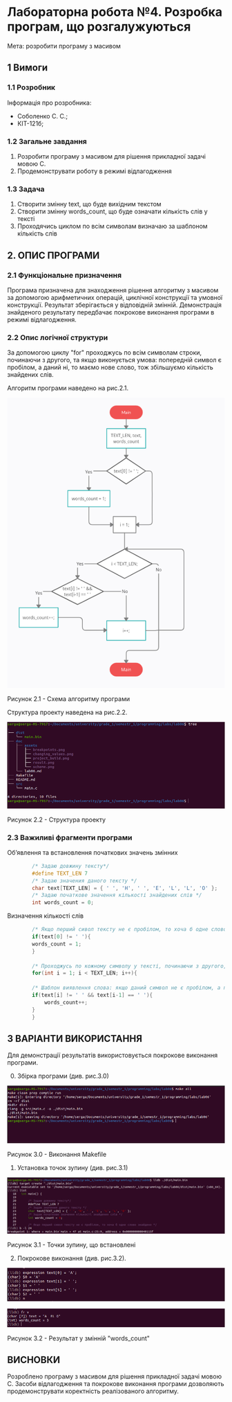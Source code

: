 # Лабораторна робота №4. Розробка програм, що розгалужуються
Мета:  розробити програму з масивом
## 1 Вимоги

### 1.1 Розробник
Інформація про розробника: 
- Соболенко С. С.;
- КІТ-121б;

### 1.2 Загальне завдання
1) Розробити програму з масивом для рішення прикладної задачі мовою С.
2) Продемонструвати роботу в режимі відлагодження

### 1.3 Задача
1. Створити змінну text, що буде вихідним текстом
2. Створити змінну words_count, що буде означати кількість слів у тексті
2. Проходячись циклом по всім символам визначаю за шаблоном кількість слів

## 2. ОПИС ПРОГРАМИ

### 2.1 Функціональне призначення
Програма призначена для знаходження рішення алгоритму з масивом за допомогою арифметичних операцій, циклічної конструкції та умовної конструкції. Результат зберігається у відповідній змінній. Демонстрація знайденого результату передбачає покрокове виконання програми в режимі відлагодження.

### 2.2 Опис логічної структури
За допомогою циклу "for" проходжусь по всім символам строки, починаючи з другого, та якщо виконується умова: попередній символ є пробілом, а даний ні, то маємо нове слово, тож збільшуємо кількість знайдених слів.

Алгоритм програми наведено на рис.2.1.

![](assets/scheme.png)

Рисунок 2.1 - Схема алгоритму програми

Структура проекту наведена на рис.2.2.

![](assets/project_structure.png)

Рисунок 2.2 - Структура проекту

### 2.3 Важиливі фрагменти програми

Обʼявлення та встановлення початкових значень змінних

```c
	    /* Задаю довжину тексту*/
	    #define TEXT_LEN 7
	    /* Задаю значения даного тексту */
	    char text[TEXT_LEN] = { ' ', 'H', ' ', 'E', 'L', 'L', 'O' };
	    /* Задаю початкове значення кількості знайдених слів */
	    int words_count = 0;
```

Визначення кількості слів

```c
	    /* Якщо перший сивол тексту не є пробілом, то хоча б одне слово знайдено */      
	    if(text[0] != ' '){
		words_count = 1;
	    }
	    
	    /* Проходжусь по кожному символу у тексті, починаючи з другого, та визначаю кількість слів */
	    for(int i = 1; i < TEXT_LEN; i++){
		
		/* Шаблон виявлення слова: якщо даний символ не є пробілом, а попередній є, то маємо нове слово */
		if(text[i] != ' ' && text[i-1] == ' '){
		    words_count++;
		}
	    }
```


##  3 ВАРІАНТИ ВИКОРИСТАННЯ
Для демонстрації результатів використовується покрокове виконання програми.

0) Збірка програми (див. рис.3.0)

![](assets/project_build.png)

Рисунок 3.0 - Виконання Makefile

1) Установка точок зупину (див. рис.3.1)

![](assets/breakpoints.png)

Рисунок 3.1 - Точки зупину, що встановлені

2) Покрокове виконання (див. рис.3.2).

![](assets/changing_values.png)

![](assets/result.png)

Рисунок 3.2 - Результат у змінній "words_count" 

##  ВИСНОВКИ
Розроблено програму з масивом для рішення прикладної задачі мовою С. Засоби відлагодження та покрокове виконання програми дозволяють продемонструвати коректність реалізованого алгоритму.
